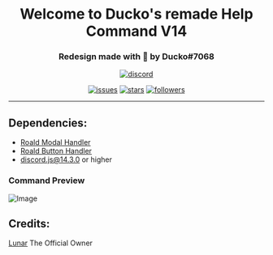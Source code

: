 <h1 align="center">Welcome to Ducko's remade Help Command V14</h1>
<h3 align="center">Redesign made with 💖 by Ducko#7068</h3>

<div align="center">
 
[![discord](https://img.shields.io/discord/909261119103832084?style=for-the-badge&color=5865f2&label=Discord)](https://discord.gg/TKz7BMwEap)

[![issues](https://img.shields.io/github/issues/DuckoDas/DJS-Help-Command-v14?style=for-the-badge&color=d84559)](https://github.com/DuckoDas/DJS-Help-Command-v14)
[![stars](https://img.shields.io/github/stars/DuckoDas/DJS-Help-Command-v14?color=009F81&label=stars&style=for-the-badge)](https://github.com/DuckoDas/DJS-Help-Command-v14)
[![followers](https://img.shields.io/github/followers/DuckoDas?color=009F81&style=for-the-badge)](https://github.com/DuckoDas/)


</div>
<hr>

## **Dependencies:**
- [Roald Modal Handler](https://github.com/RoaldDahl/Modal-Handler)
- [Roald Button Handler](https://github.com/RoaldDahl/Button-Handler)
- discord.js@14.3.0 or higher

### Command Preview
![Image](https://media.discordapp.net/attachments/1022195786064330842/1022522892837199882/unknown.png)


## **Credits:**
[Lunar](https://github.com/LunarTaku/fancy-help-command) The Official Owner
